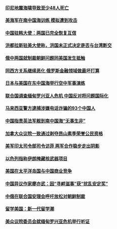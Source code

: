 #### [印尼地震海啸导致至少48人死亡](../pages/z__yoerrvp/4592474.md) 

#### [美海军在南中国海训练 模拟遭到攻击](../pages/z__yoerrvp/4592471.md) 

#### [中国驻韩大使：两国已完全恢复互信](../pages/z__yoerrvp/4592465.md) 

#### [洪都拉斯驻美大使称，洪国未正式决定是否与台湾断交](../pages/z__yoerrvp/4592394.md) 

#### [俄中两国就制裁朝鲜问题同美国发生抵触](../pages/z__yoerrvp/4591879.md) 

#### [同西方关系继续恶化 俄罗斯金融领域做最坏打算](../pages/z__yoerrvp/4591403.md) 

#### [日本与美国在东中国海举行空中军事演练](../pages/z__yoerrvp/4591297.md) 

#### [联合国调查缅甸罗兴亚人危机 中国反对将问题国际化](../pages/z__yoerrvp/4591174.md) 

#### [马来西亚警方逮捕涉嫌电话诈骗的93个中国人](../pages/z__yoerrvp/4591104.md) 

#### [中国指责英法军舰到南中国海“无事生非”](../pages/z__yoerrvp/4591023.md) 

#### [加拿大众议院一致通过剥夺昂山素季荣誉公民资格](../pages/z__yoerrvp/4591022.md) 

#### [美军印太司令部司令访菲 两军合作稳步走出阴影](../pages/z__yoerrvp/4590991.md) 

#### [以色列指称伊朗掩藏核武器项目](../pages/z__yoerrvp/4590984.md) 

#### [美国在太平洋岛国与中国商业竞争](../pages/z__yoerrvp/4590959.md) 

#### [中国异议作家廖亦武：因“寻衅滋事”获“扰乱安定奖”](../pages/z__yoerrvp/4590958.md) 

#### [中俄在联合国安理会呼吁放松对朝鲜制裁](../pages/z__yoerrvp/4590887.md) 

#### [留学美国：新一代留学潮](../pages/z__yoerrvp/4577307.md) 

#### [美众议院委员会就缅甸罗兴亚危机举行听证](../pages/z__yoerrvp/4589973.md) 

